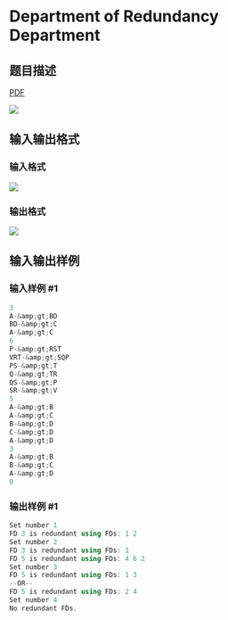 # Department of Redundancy Department

## 题目描述

[problemUrl]: https://uva.onlinejudge.org/index.php?option=com_onlinejudge&Itemid=8&category=4&page=show_problem&problem=155

[PDF](https://uva.onlinejudge.org/external/2/p219.pdf)

![](https://cdn.luogu.com.cn/upload/vjudge_pic/UVA219/3d6459b1e8bd47eb09d6653f3bc70892d6cc7bcf.png)

## 输入输出格式

### 输入格式

![](https://cdn.luogu.com.cn/upload/vjudge_pic/UVA219/52ea9935f70c958e187c26260c862b1cb33124c5.png)

### 输出格式

![](https://cdn.luogu.com.cn/upload/vjudge_pic/UVA219/c9417ca74628d56bf5e5143dd2d7dcc6196cce3d.png)

## 输入输出样例

### 输入样例 #1

```cpp
3
A-&amp;gt;BD
BD-&amp;gt;C
A-&amp;gt;C
6
P-&amp;gt;RST
VRT-&amp;gt;SQP
PS-&amp;gt;T
Q-&amp;gt;TR
QS-&amp;gt;P
SR-&amp;gt;V
5
A-&amp;gt;B
A-&amp;gt;C
B-&amp;gt;D
C-&amp;gt;D
A-&amp;gt;D
3
A-&amp;gt;B
B-&amp;gt;C
A-&amp;gt;D
0
```


### 输出样例 #1

```cpp
Set number 1
FD 3 is redundant using FDs: 1 2
Set number 2
FD 3 is redundant using FDs: 1
FD 5 is redundant using FDs: 4 6 2
Set number 3
FD 5 is redundant using FDs: 1 3
--OR--
FD 5 is redundant using FDs: 2 4
Set number 4
No redundant FDs.
```


